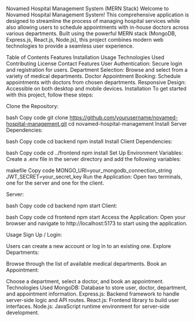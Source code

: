 Novamed Hospital Management System (MERN Stack)
Welcome to Novamed Hospital Management System! This comprehensive application is designed to streamline the process of managing hospital services while also allowing users to schedule appointments with in-house doctors across various departments. Built using the powerful MERN stack (MongoDB, Express.js, React.js, Node.js), this project combines modern web technologies to provide a seamless user experience.

Table of Contents
Features
Installation
Usage
Technologies Used
Contributing
License
Contact
Features
User Authentication: Secure login and registration for users.
Department Selection: Browse and select from a variety of medical departments.
Doctor Appointment Booking: Schedule appointments with doctors from chosen departments.
Responsive Design: Accessible on both desktop and mobile devices.
Installation
To get started with this project, follow these steps:

Clone the Repository:

bash
Copy code
git clone https://github.com/yourusername/novamed-hospital-management.git
cd novamed-hospital-management
Install Server Dependencies:

bash
Copy code
cd backend
npm install
Install Client Dependencies:

bash
Copy code
cd ../frontend
npm install
Set Up Environment Variables:
Create a .env file in the server directory and add the following variables:

makefile
Copy code
MONGO_URI=your_mongodb_connection_string
JWT_SECRET=your_secret_key
Run the Application:
Open two terminals, one for the server and one for the client.

Server:

bash
Copy code
cd backend
npm start
Client:

bash
Copy code
cd frontend
npm start
Access the Application:
Open your browser and navigate to http://localhost:5173 to start using the application.

Usage
Sign Up / Login:

Users can create a new account or log in to an existing one.
Explore Departments:

Browse through the list of available medical departments.
Book an Appointment:

Choose a department, select a doctor, and book an appointment.
Technologies Used
MongoDB: Database to store user, doctor, department, and appointment information.
Express.js: Backend framework to handle server-side logic and API routes.
React.js: Frontend library to build user interfaces.
Node.js: JavaScript runtime environment for server-side development.

